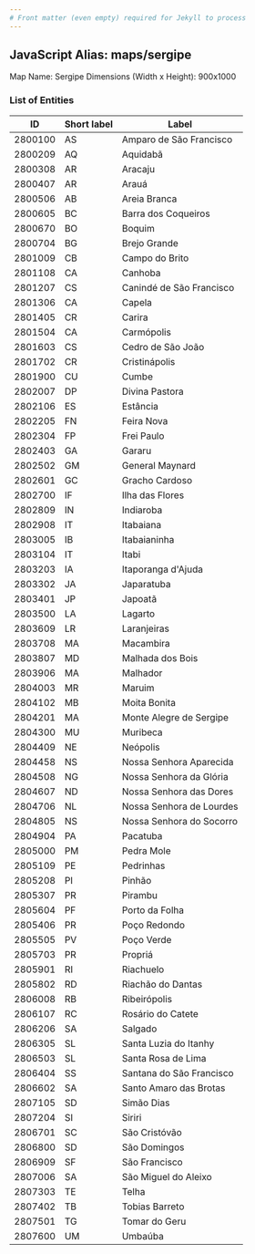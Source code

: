 ```yaml
---
# Front matter (even empty) required for Jekyll to process
---
```


## JavaScript Alias: maps/sergipe

Map Name: Sergipe
Dimensions (Width x Height): 900x1000





### List of Entities

ID | Short label | Label
---|---|---|
2800100|AS|Amparo de São Francisco
2800209|AQ|Aquidabã
2800308|AR|Aracaju
2800407|AR|Arauá
2800506|AB|Areia Branca
2800605|BC|Barra dos Coqueiros
2800670|BO|Boquim
2800704|BG|Brejo Grande
2801009|CB|Campo do Brito
2801108|CA|Canhoba
2801207|CS|Canindé de São Francisco
2801306|CA|Capela
2801405|CR|Carira
2801504|CA|Carmópolis
2801603|CS|Cedro de São João
2801702|CR|Cristinápolis
2801900|CU|Cumbe
2802007|DP|Divina Pastora
2802106|ES|Estância
2802205|FN|Feira Nova
2802304|FP|Frei Paulo
2802403|GA|Gararu
2802502|GM|General Maynard
2802601|GC|Gracho Cardoso
2802700|IF|Ilha das Flores
2802809|IN|Indiaroba
2802908|IT|Itabaiana
2803005|IB|Itabaianinha
2803104|IT|Itabi
2803203|IA|Itaporanga d'Ajuda
2803302|JA|Japaratuba
2803401|JP|Japoatã
2803500|LA|Lagarto
2803609|LR|Laranjeiras
2803708|MA|Macambira
2803807|MD|Malhada dos Bois
2803906|MA|Malhador
2804003|MR|Maruim
2804102|MB|Moita Bonita
2804201|MA|Monte Alegre de Sergipe
2804300|MU|Muribeca
2804409|NE|Neópolis
2804458|NS|Nossa Senhora Aparecida
2804508|NG|Nossa Senhora da Glória
2804607|ND|Nossa Senhora das Dores
2804706|NL|Nossa Senhora de Lourdes
2804805|NS|Nossa Senhora do Socorro
2804904|PA|Pacatuba
2805000|PM|Pedra Mole
2805109|PE|Pedrinhas
2805208|PI|Pinhão
2805307|PR|Pirambu
2805604|PF|Porto da Folha
2805406|PR|Poço Redondo
2805505|PV|Poço Verde
2805703|PR|Propriá
2805901|RI|Riachuelo
2805802|RD|Riachão do Dantas
2806008|RB|Ribeirópolis
2806107|RC|Rosário do Catete
2806206|SA|Salgado
2806305|SL|Santa Luzia do Itanhy
2806503|SL|Santa Rosa de Lima
2806404|SS|Santana do São Francisco
2806602|SA|Santo Amaro das Brotas
2807105|SD|Simão Dias
2807204|SI|Siriri
2806701|SC|São Cristóvão
2806800|SD|São Domingos
2806909|SF|São Francisco
2807006|SA|São Miguel do Aleixo
2807303|TE|Telha
2807402|TB|Tobias Barreto
2807501|TG|Tomar do Geru
2807600|UM|Umbaúba

